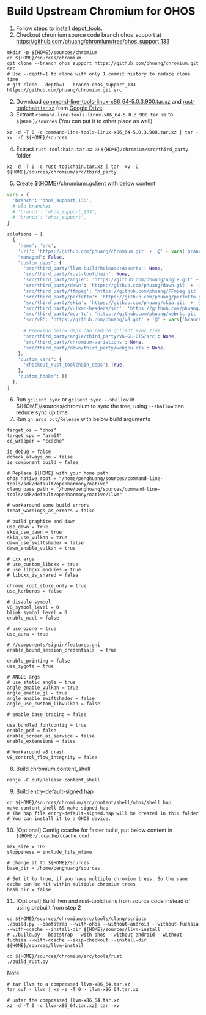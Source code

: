 # Build Upstream Chromium for OHOS

1. Follow steps to [install depot_tools](https://chromium.googlesource.com/chromium/src/+/main/docs/linux/build_instructions.md#install).
2. Checkout chromium source code branch ohos_support at https://github.com/phuang/chromium/tree/ohos_support_133
```shell
mkdir -p ${HOME}/sources/chromium
cd ${HOME}/sources/chromium
git clone --branch ohos_support https://github.com/phuang/chromium.git src
# Use --depth=1 to clone with only 1 commit history to reduce clone time  
# git clone --depth=1 --branch ohos_support_133 https://github.com/phuang/chromium.git src
```
2. Download [command-line-tools-linux-x86_64-5.0.3.900.tar.xz](https://drive.usercontent.google.com/download?id=1LbtM7iGqF5q5o9abVBWMKTlT1NglOM5Q&export=download&authuser=2&confirm=t&uuid=2bf26830-39e0-489c-bc2e-28144ca8e8ce&at=APvzH3qpLjDx5fMNf0e0BLae-MWF:1735589467950) and [rust-toolchain.tar.xz](https://drive.usercontent.google.com/download?id=1SEcXeEAJcYWKPIotm9o0Afe3Gw_YcYLs&export=download&authuser=0&confirm=t&uuid=9b1d4552-4a67-4855-9a4e-3c0999630396&at=APvzH3rTOR2-9-sPJZSOgoS3RJly:1735003699551) from [Google Drive](https://drive.google.com/drive/folders/19mz5nA8PWqA3e0wEk1cQNbgEnaTkZ4GB?usp=drive_link)
3. Extract `command-line-tools-linux-x86_64-5.0.3.900.tar.xz` to `${HOME}/sources` (You can put it to other place as well).
```shell
xz -d -T 0 -c command-line-tools-linux-x86_64-5.0.3.900.tar.xz | tar -xv  -C ${HOME}/sources
```
4. Extract `rust-toolchain.tar.xz` to `${HOME}/chromium/src/third_party` folder
```shell
xz -d -T 0 -c rust-toolchain.tar.xz | tar -xv -C ${HOME}/sources/chromium/src/third_party
```
5. Create ${HOME}/chromium/.gclient with below content
```python
vars = {
  'branch': 'ohos_support_135',
  # old branches
  # 'branch': 'ohos_support_133',
  # 'branch': 'ohos_support',
}

solutions = [
  {
    'name': 'src',
    'url': 'https://github.com/phuang/chromium.git' + '@' + vars['branch'],
    "managed": False,
    "custom_deps": {
      'src/third_party/llvm-build/Release+Asserts': None,
      'src/third_party/rust-toolchain': None,
      'src/third_party/angle': 'https://github.com/phuang/angle.git' + '@' + vars['branch'],
      'src/third_party/dawn': 'https://github.com/phuang/dawn.git' + '@' + vars['branch'],
      'src/third_party/ffmpeg': 'https://github.com/phuang/FFmpeg.git' + '@' + vars['branch'],
      'src/third_party/perfetto': 'https://github.com/phuang/perfetto.git' + '@' + vars['branch'],
      'src/third_party/skia': 'https://github.com/phuang/skia.git' + '@' + vars['branch'],
      'src/third_party/vulkan-headers/src': 'https://github.com/phuang/Vulkan-Headers.git' + '@' + vars['branch'],
      'src/third_party/webrtc': 'https://github.com/phuang/webrtc.git' + '@' + vars['branch'],
      'src/v8': 'https://github.com/phuang/v8.git' + '@' + vars['branch'],

      # Removing below deps can reduce gclient sync time
      'src/third_party/angle/third_party/VK-GL-CTS/src': None,
      'src/third_party/chromium-variations': None,
      'src/third_party/dawn/third_party/webgpu-cts': None,
    },
    'custom_vars': {
      'checkout_rust_toolchain_deps': True,
    },
    'custom_hooks': []
  },
]
```
6. Run `gclient sync` or `gclient sync --shallow` in ${HOME}/sources/chromium to sync the tree, using `--shallow` can reduce sync up time.
7. Run `gn args out/Release` with below build arguments
```shell
target_os = "ohos"
target_cpu = "arm64"
cc_wrapper = "ccache"

is_debug = false
dcheck_always_on = false
is_component_build = false

# Replace ${HOME} with your home path
ohos_native_root = "/home/penghuang/sources/command-line-tools/sdk/default/openharmony/native"
clang_base_path = "/home/penghuang/sources/command-line-tools/sdk/default/openharmony/native/llvm"

# workaround some build errors
treat_warnings_as_errors = false

# build graphite and dawn
use_dawn = true
skia_use_dawn = true
skia_use_vulkan = true
dawn_use_swiftshader = false
dawn_enable_vulkan = true

# cxx args
# use_custom_libcxx = true
# use_libcxx_modules = true
# libcxx_is_shared = false

chrome_root_store_only = true
use_kerberos = false

# disable symbol
v8_symbol_level = 0
blink_symbol_level = 0
enable_nacl = false

# use_ozone = true
use_aura = true

# //components/signin/features.gni
enable_bound_session_credentials  = true

enable_printing = false
use_zygote = true

# ANGLE args
# use_static_angle = true
angle_enable_vulkan = true
angle_enable_gl = true
angle_enable_swiftshader = false
angle_use_custom_libvulkan = false

# enable_base_tracing = false

use_bundled_fontconfig = true
enable_pdf = false
enable_screen_ai_service = false
enable_extensions = false

# Workaround v8 crash
v8_control_flow_integrity = false

```

8. Build chromium content_shell
```shell
ninja -C out/Release content_shell
```

9. Build entry-default-signed.hap
```shell
cd ${HOME}/sources/chromium/src/content/shell/ohos/shell_hap
make content_shell && make signed-hap
# The hap file entry-default-signed.hap will be created in this folder
# You can install it to a OHOS device.
```
10. [Optional] Config ccache for faster build, put below content in ` ${HOME}/.ccache/ccache.conf`
```shell
max_size = 10G
sloppiness = include_file_mtime

# change it to ${HOME}/sources
base_dir = /home/penghuang/sources

# Set it to true, if you have multiple chromium trees. So the same cache can be hit within multiple chromium trees
hash_dir = false
```
11. [Optional] Build llvm and rust-toolchains from source code instead of using prebuilt from step 2
```shell
cd ${HOME}/sources/chromium/src/tools/clang/scripts
./build.py --bootstrap --with-ohos --without-android --without-fuchsia --with-ccache --install-dir ${HOME}/sources/llvm-install
# ./build.py --bootstrap --with-ohos --without-android --without-fuchsia --with-ccache --skip-checkout --install-dir ${HOME}/sources/llvm-install

cd ${HOME}/sources/chromium/src/tools/rust
./build_rust.py
```

Note:
```shell
# tar llvm to a compressed llvm-x86_64.tar.xz
tar cvf - llvm | xz -z -T 0 > llvm-x86_64.tar.xz

# untar the compressed llvm-x86_64.tar.xz
xz -d -T 0 -c llvm-x86_64.tar.xz| tar -xv
```
